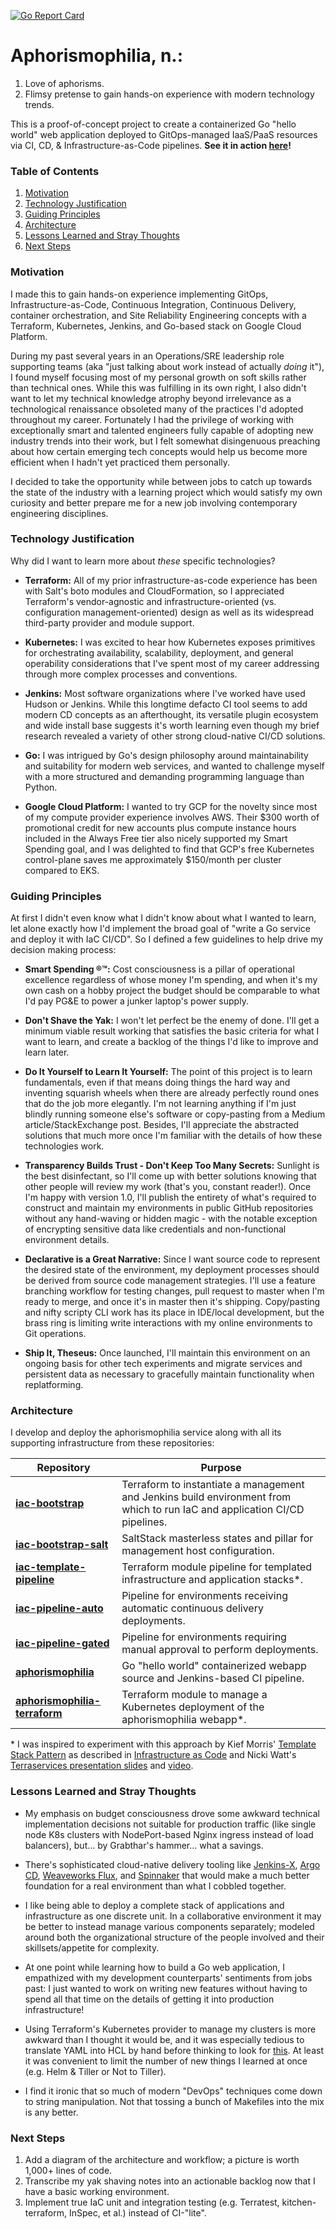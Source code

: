 [![Go Report Card](https://goreportcard.com/badge/github.com/mikeroach/aphorismophilia)](https://goreportcard.com/report/github.com/mikeroach/aphorismophilia)

# Aphorismophilia, n.:

1. Love of aphorisms.
1. Flimsy pretense to gain hands-on experience with modern technology trends.

This is a proof-of-concept project to create a containerized Go "hello world" web application deployed to GitOps-managed IaaS/PaaS resources via CI, CD, & Infrastructure-as-Code pipelines. **See it in action [here](http://www.borrowingcarbon.net)!**

### Table of Contents
1. [Motivation](#motivation)
1. [Technology Justification](#technology-justification)
1. [Guiding Principles](#guiding-principles)
1. [Architecture](#architecture)
1. [Lessons Learned and Stray Thoughts](#lessons-learned-and-stray-thoughts)
1. [Next Steps](#next-steps)

### Motivation

I made this to gain hands-on experience implementing GitOps, Infrastructure-as-Code, Continuous Integration, Continuous Delivery, container orchestration, and Site Reliability Engineering concepts with a Terraform, Kubernetes, Jenkins, and Go-based stack on Google Cloud Platform.

During my past several years in an Operations/SRE leadership role supporting teams (aka "just talking about work instead of actually _doing_ it"), I found myself focusing most of my personal growth on soft skills rather than technical ones. While this was fulfilling in its own right, I also didn't want to let my technical knowledge atrophy beyond irrelevance as a technological renaissance obsoleted many of the practices I'd adopted throughout my career. Fortunately I had the privilege of working with exceptionally smart and talented engineers fully capable of adopting new industry trends into their work, but I felt somewhat disingenuous preaching about how certain emerging tech concepts would help us become more efficient when I hadn't yet practiced them personally.

I decided to take the opportunity while between jobs to catch up towards the state of the industry with a learning project which would satisfy my own curiosity and better prepare me for a new job involving contemporary engineering disciplines.

### Technology Justification

Why did I want to learn more about _these_ specific technologies?

* **Terraform:** All of my prior infrastructure-as-code experience has been with Salt's boto modules and CloudFormation, so I appreciated Terraform's vendor-agnostic and infrastructure-oriented (vs. configuration management-oriented) design as well as its widespread third-party provider and module support.

* **Kubernetes:** I was excited to hear how Kubernetes exposes primitives for orchestrating availability, scalability, deployment, and general operability considerations that I've spent most of my career addressing through more complex processes and conventions.

* **Jenkins:** Most software organizations where I've worked have used Hudson or Jenkins. While this longtime defacto CI tool seems to add modern CD concepts as an afterthought, its versatile plugin ecosystem and wide install base suggests it's worth learning even though my brief research revealed a variety of other strong cloud-native CI/CD solutions.

* **Go:** I was intrigued by Go's design philosophy around maintainability and suitability for modern web services, and wanted to challenge myself with a more structured and demanding programming language than Python.

* **Google Cloud Platform:** I wanted to try GCP for the novelty since most of my compute provider experience involves AWS. Their $300 worth of promotional credit for new accounts plus compute instance hours included in the Always Free tier also nicely supported my Smart Spending goal, and I was delighted to find that GCP's free Kubernetes control-plane saves me approximately $150/month per cluster compared to EKS.

### Guiding Principles

At first I didn't even know what I didn't know about what I wanted to learn, let alone exactly how I'd implement the broad goal of "write a Go service and deploy it with IaC CI/CD". So I defined a few guidelines to help drive my decision making process:

* **Smart Spending ®™:** Cost consciousness is a pillar of operational excellence regardless of whose money I'm spending, and when it's my own cash on a hobby project the budget should be comparable to what I'd pay PG&E to power a junker laptop's power supply.

* **Don't Shave the Yak:** I won't let perfect be the enemy of done. I'll get a minimum viable result working that satisfies the basic criteria for what I want to learn, and create a backlog of the things I'd like to improve and learn later.

* **Do It Yourself to Learn It Yourself:** The point of this project is to learn fundamentals, even if that means doing things the hard way and inventing squarish wheels when there are already perfectly round ones that do the job more elegantly. I'm not learning anything if I'm just blindly running someone else's software or copy-pasting from a Medium article/StackExchange post. Besides, I'll appreciate the abstracted solutions that much more once I'm familiar with the details of how these technologies work.

* **Transparency Builds Trust - Don't Keep Too Many Secrets:** Sunlight is the best disinfectant, so I'll come up with better solutions knowing that other people will review my work (that's you, constant reader!). Once I'm happy with version 1.0, I'll publish the entirety of what's required to construct and maintain my environments in public GitHub repositories without any hand-waving or hidden magic - with the notable exception of encrypting sensitive data like credentials and non-functional environment details.

* **Declarative is a Great Narrative:** Since I want source code to represent the desired state of the environment, my deployment processes should be derived from source code management strategies. I'll use a feature branching workflow for testing changes, pull request to master when I'm ready to merge, and once it's in master then it's shipping. Copy/pasting and nifty scripty CLI work has its place in IDE/local development, but the brass ring is limiting write interactions with my online environments to Git operations.

* **Ship It, Theseus:** Once launched, I'll maintain this environment on an ongoing basis for other tech experiments and migrate services and persistent data as necessary to gracefully maintain functionality when replatforming.

### Architecture

I develop and deploy the aphorismophilia service along with all its supporting infrastructure from these repositories:

| Repository | Purpose |
| ---------- | ------- |
| **[iac-bootstrap](https://github.com/mikeroach/iac-bootstrap)** | Terraform to instantiate a management and Jenkins build environment from which to run IaC and application CI/CD pipelines. |
| **[iac-bootstrap-salt](https://github.com/mikeroach/iac-bootstrap-salt)** | SaltStack masterless states and pillar for management host configuration. |
| **[iac-template-pipeline](https://github.com/mikeroach/iac-template-pipeline)** | Terraform module pipeline for templated infrastructure and application stacks\*. |
| **[iac-pipeline-auto](https://github.com/mikeroach/iac-pipeline-auto)** | Pipeline for environments receiving automatic continuous delivery deployments. |
| **[iac-pipeline-gated](https://github.com/mikeroach/iac-pipeline-gated)** | Pipeline for environments requiring manual approval to perform deployments. |
| **[aphorismophilia](https://github.com/mikeroach/aphorismophilia)** | Go "hello world" containerized webapp source and Jenkins-based CI pipeline. |
| **[aphorismophilia-terraform](https://github.com/mikeroach/aphorismophilia-terraform)** | Terraform module to manage a Kubernetes deployment of the aphorismophilia webapp\*. |

\* I was inspired to experiment with this approach by Kief Morris' [Template Stack Pattern](https://infrastructure-as-code.com/patterns/stack-replication/template-stack.html) as described in [Infrastructure as Code](https://infrastructure-as-code.com) and Nicki Watt's [Terraservices presentation slides](https://www.slideshare.net/opencredo/hashidays-london-2017-evolving-your-infrastructure-with-terraform-by-nicki-watt) and [video](https://www.youtube.com/watch?v=wgzgVm7Sqlk).

### Lessons Learned and Stray Thoughts

* My emphasis on budget consciousness drove some awkward technical implementation decisions not suitable for production traffic (like single node K8s clusters with NodePort-based Nginx ingress instead of load balancers), but... by Grabthar's hammer... what a savings.

* There's sophisticated cloud-native delivery tooling like [Jenkins-X](https://jenkins-x.io), [Argo CD](https://argoproj.github.io/argo-cd/), [Weaveworks Flux](https://www.weave.works/oss/flux/), and [Spinnaker](https://www.spinnaker.io) that would make a much better foundation for a real environment than what I cobbled together.

* I like being able to deploy a complete stack of applications and infrastructure as one discrete unit. In a collaborative environment it may be better to instead manage various components separately; modeled around both the organizational structure of the people involved and their skillsets/appetite for complexity.

* At one point while learning how to build a Go web application, I empathized with my development counterparts' sentiments from jobs past: I just wanted to work on writing new features without having to spend all that time on the details of getting it into production infrastructure!

* Using Terraform's Kubernetes provider to manage my clusters is more awkward than I thought it would be, and it was especially tedious to translate YAML into HCL by hand before thinking to look for [this](https://github.com/sl1pm4t/k2tf). At least it was convenient to limit the number of new things I learned at once (e.g. Helm & Tiller or Not to Tiller).

* I find it ironic that so much of modern "DevOps" techniques come down to string manipulation. Not that tossing a bunch of Makefiles into the mix is any better.

### Next Steps

1. Add a diagram of the architecture and workflow; a picture is worth 1,000+ lines of code.
1. Transcribe my yak shaving notes into an actionable backlog now that I have a basic working environment.
1. Implement true IaC unit and integration testing (e.g. Terratest, kitchen-terraform, InSpec, et al.) instead of CI-"lite".
